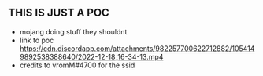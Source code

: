 ## THIS IS JUST A POC
- mojang doing stuff they shouldnt 
- link to poc https://cdn.discordapp.com/attachments/982257700622712882/1054149892538388640/2022-12-18_16-34-13.mp4
- credits to vromM#4700 for the ssid
